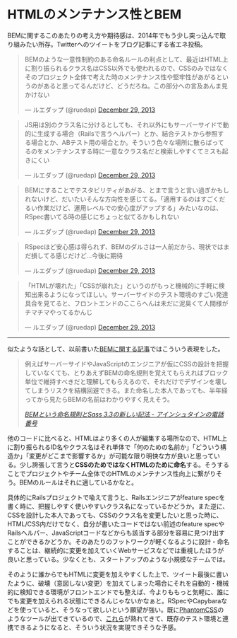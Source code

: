 # <span>HTMLのメンテナンス性とBEM</span>

BEMに関するこのあたりの考え方や期待感は、2014年でもう少し突っ込んで取り組みたい所存。Twitterへのツイートをブログ記事にする省エネ投稿。

<blockquote class="twitter-tweet" lang="en"><p>BEMのような一意性制約のある命名ルールの利点として、最近はHTML上に割り振られるクラス名はCSS以外でも使われるので、CSSのみではなくそのプロジェクト全体で考えた時のメンテナンス性や堅牢性があがるというのがあると思ってるんだけど、どうだろね。この部分への言及あんま見かけない</p>&mdash; ルエダップ (@ruedap) <a href="https://twitter.com/ruedap/statuses/417164071582982144">December 29, 2013</a></blockquote>

<blockquote class="twitter-tweet" lang="en"><p>JS用は別のクラス名に分けるとしても、それ以外にもサーバーサイドで動的に生成する場合（Railsで言うヘルパー）とか、結合テストから参照する場合とか、ABテスト用の場合とか。そういう色々な場所に散らばってるのをメンテナンスする時に一意なクラス名だと検索しやすくてミスも起きにくい</p>&mdash; ルエダップ (@ruedap) <a href="https://twitter.com/ruedap/statuses/417165609156096001">December 29, 2013</a></blockquote>

<blockquote class="twitter-tweet" lang="en"><p>BEMにすることでテスタビリティがあがる、とまで言うと言い過ぎかもしれないけど、だいたいそんな方向性を感じてる。「適用するのはすごくだるい作業だけど、運用レベルでの安心度がアップする」みたいなのは、RSpec書いてる時の感じにちょっと似てるかもしれない</p>&mdash; ルエダップ (@ruedap) <a href="https://twitter.com/ruedap/statuses/417167111169921025">December 29, 2013</a></blockquote>

<blockquote class="twitter-tweet" lang="en"><p>RSpecほど安心感は得られず、BEMのダルさは一人前だから、現状ではまだ損してる感じだけど…今後に期待</p>&mdash; ルエダップ (@ruedap) <a href="https://twitter.com/ruedap/statuses/417167265969090560">December 29, 2013</a></blockquote>

<blockquote class="twitter-tweet" lang="en"><p>「HTMLが壊れた」「CSSが崩れた」というのがもっと機械的に手軽に検知出来るようになってほしい。サーバーサイドのテスト環境のすごい発達具合を見てると、フロントエンドのここらへんは未だに泥臭くて人間様がチマチマやってるかんじ</p>&mdash; ルエダップ (@ruedap) <a href="https://twitter.com/ruedap/statuses/417169131637460992">December 29, 2013</a></blockquote>

* * *

似たような話として、以前書いた[BEMに関する記事](/2013/10/29/block-element-modifier)ではこういう表現をした。

> 例えばサーバーサイドやJavaScriptのエンジニアが仮にCSSの設計を把握していなくても、とりあえずBEMの命名規則を覚えてもらえればブロック単位で維持すべきだと理解してもらえるので、それだけでデザインを壊してしまうリスクを結構回避できる。また命名した本人であっても、半年経ってから見たらBEMの名前はわかりやすく見えそう。
>
> <cite>[BEMという命名規則とSass 3.3の新しい記法 - アインシュタインの電話番号](http://blog.ruedap.com/2013/10/29/block-element-modifier)</cite>

他のコードに比べると、HTMLはより多くの人が編集する場所なので、HTML上に割り振られるID名やクラス名はそれ単体で「何のための名前か」「どういう構造か」「変更がどこまで影響するか」が可能な限り明快な方が良いと思っている。少し誇張して言うと**CSSのためではなくHTMLのために命名**する。そうすることでプロジェクトやチーム全体でのHTMLのメンテナンス性向上に繋がりそう。BEMのルールはそれに適しているかなと。

具体的にRailsプロジェクトで喩えて言うと、Railsエンジニアがfeature specを書く時に、把握しやすく使いやすいクラス名になっているかどうか。また逆に、CSSを設計した本人であっても、CSSのクラス名を変更したいと思った時に、HTML/CSS内だけでなく、自分が書いたコードではない前述のfeature specやRailsヘルパー、JavaScriptコードなどからも該当する部分を容易に見つけ出すことができるかどうか。そのあたりのフットワークが軽くなるように設計・命名することは、継続的に変更を加えていくWebサービスなどでは重視したほうが良いと思っている。少なくとも、スタートアップのような小規模なチームでは。

そのように誰からでもHTMLに変更を加えやすくした上で、ツイート最後に書いたように、破壊（意図しない変更）を加えてしまった場合にそれを自動的・機械的に検知できる環境がフロントエンドでも整えば、今よりももっと気軽に、誰にでも変更を加えられる状態にできるんじゃないかなぁと。RSpecやCapybaraなどを使っていると、そうなって欲しいという願望が強い。既に[PhantomCSS](https://github.com/Huddle/PhantomCSS)のようなツールが出てきているので、[これら](https://twitter.com/addyosmani/status/391675744176189440)が熟れてきて、既存のテスト環境と連携できるようになると、そういう状況を実現できそうな予感。
